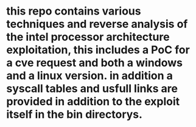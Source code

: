 # this repo contains various techniques and reverse analysis of the intel processor architecture exploitation, this includes a PoC for a cve request and both a windows and a linux version. in addition a syscall tables and usfull links are provided in addition to the exploit itself in the bin directorys.
